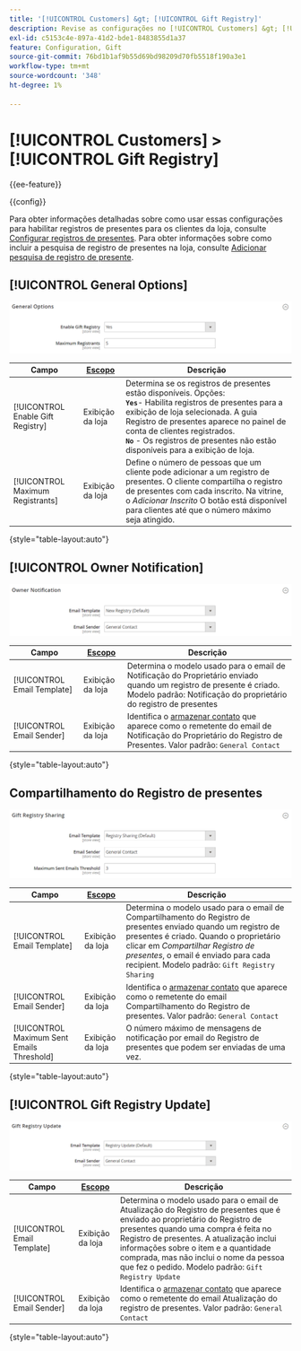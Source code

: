```yaml
---
title: '[!UICONTROL Customers] &gt; [!UICONTROL Gift Registry]'
description: Revise as configurações no [!UICONTROL Customers] &gt; [!UICONTROL Gift Registry] página do Administrador do Commerce.
exl-id: c5153c4e-897a-41d2-bde1-8483855d1a37
feature: Configuration, Gift
source-git-commit: 76bd1b1af9b55d69bd98209d70fb5518f190a3e1
workflow-type: tm+mt
source-wordcount: '348'
ht-degree: 1%

---
```


# [!UICONTROL Customers] > [!UICONTROL Gift Registry]

{{ee-feature}}

{{config}}

Para obter informações detalhadas sobre como usar essas configurações para habilitar registros de presentes para os clientes da loja, consulte [Configurar registros de presentes](../../merchandising-promotions/gift-registry-configure.md). Para obter informações sobre como incluir a pesquisa de registro de presentes na loja, consulte [Adicionar pesquisa de registro de presente](../../merchandising-promotions/gift-registry-search.md).

## [!UICONTROL General Options]

![Opções gerais](./assets/gift-registry-general-options.png)<!-- zoom -->

<!-- [General Options](https://docs.magento.com/user-guide/marketing/gift-registry-configure.html) -->

| Campo | [Escopo](../../getting-started/websites-stores-views.md#scope-settings) | Descrição |
|--- |--- |--- |
| [!UICONTROL Enable Gift Registry] | Exibição da loja | Determina se os registros de presentes estão disponíveis. Opções: <br/>**`Yes`**- Habilita registros de presentes para a exibição de loja selecionada. A guia Registro de presentes aparece no painel de conta de clientes registrados.<br/>**`No`** - Os registros de presentes não estão disponíveis para a exibição de loja. |
| [!UICONTROL Maximum Registrants] | Exibição da loja | Define o número de pessoas que um cliente pode adicionar a um registro de presentes. O cliente compartilha o registro de presentes com cada inscrito. Na vitrine, o _Adicionar Inscrito_ O botão está disponível para clientes até que o número máximo seja atingido. |

{style="table-layout:auto"}

## [!UICONTROL Owner Notification]

![Notificação do proprietário](./assets/gift-registry-owner-notification.png)<!-- zoom -->

<!-- [Owner Notification](https://docs.magento.com/user-guide/marketing/gift-registry-configure.html) -->

| Campo | [Escopo](../../getting-started/websites-stores-views.md#scope-settings) | Descrição |
|--- |--- |--- |
| [!UICONTROL Email Template] | Exibição da loja | Determina o modelo usado para o email de Notificação do Proprietário enviado quando um registro de presente é criado. Modelo padrão: Notificação do proprietário do registro de presentes |
| [!UICONTROL Email Sender] | Exibição da loja | Identifica o [armazenar contato](../../getting-started/store-details.md#store-email-addresses) que aparece como o remetente do email de Notificação do Proprietário do Registro de Presentes. Valor padrão: `General Contact` |

{style="table-layout:auto"}

## Compartilhamento do Registro de presentes

![Compartilhamento do Registro de presentes](./assets/gift-registry-gift-registry-sharing.png)<!-- zoom -->

<!-- Gift Registry Sharing](https://docs.magento.com/user-guide/marketing/gift-registry-configure.html) -->

| Campo | [Escopo](../../getting-started/websites-stores-views.md#scope-settings) | Descrição |
|--- |--- |--- |
| [!UICONTROL Email Template] | Exibição da loja | Determina o modelo usado para o email de Compartilhamento do Registro de presentes enviado quando um registro de presentes é criado. Quando o proprietário clicar em _Compartilhar Registro de presentes_, o email é enviado para cada recipient. Modelo padrão: `Gift Registry Sharing` |
| [!UICONTROL Email Sender] | Exibição da loja | Identifica o [armazenar contato](../../getting-started/store-details.md#store-email-addresses) que aparece como o remetente do email Compartilhamento do Registro de presentes. Valor padrão: `General Contact` |
| [!UICONTROL Maximum Sent Emails Threshold] | Exibição da loja | O número máximo de mensagens de notificação por email do Registro de presentes que podem ser enviadas de uma vez. |

{style="table-layout:auto"}

## [!UICONTROL Gift Registry Update]

![Atualização do Registro de presentes](./assets/gift-registry-gift-registry-update.png)<!-- zoom -->

<!-- [Gift Registry Update](https://docs.magento.com/user-guide/marketing/gift-registry-configure.html) -->

| Campo | [Escopo](../../getting-started/websites-stores-views.md#scope-settings) | Descrição |
|--- |--- |--- |
| [!UICONTROL Email Template] | Exibição da loja | Determina o modelo usado para o email de Atualização do Registro de presentes que é enviado ao proprietário do Registro de presentes quando uma compra é feita no Registro de presentes. A atualização inclui informações sobre o item e a quantidade comprada, mas não inclui o nome da pessoa que fez o pedido. Modelo padrão: `Gift Registry Update` |
| [!UICONTROL Email Sender] | Exibição da loja | Identifica o [armazenar contato](../../getting-started/store-details.md#store-email-addresses) que aparece como o remetente do email Atualização do registro de presentes. Valor padrão: `General Contact` |

{style="table-layout:auto"}
